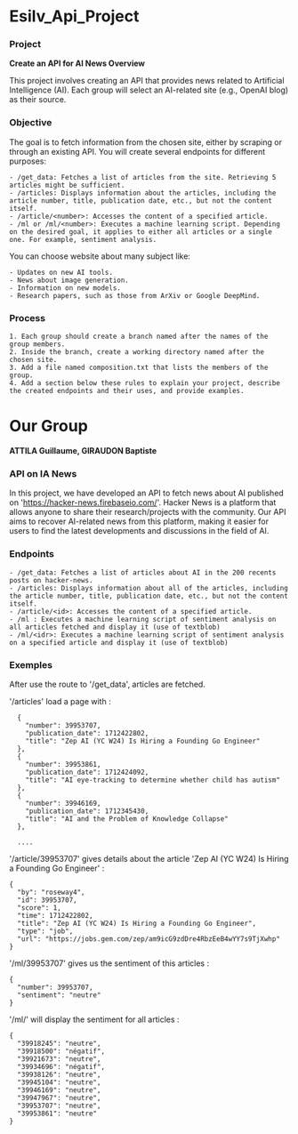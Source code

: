 # Esilv_Api_Project

### Project
**Create an API for AI News Overview**

This project involves creating an API that provides news related to Artificial Intelligence (AI). Each group will select an AI-related site (e.g., OpenAI blog) as their source.

### Objective

The goal is to fetch information from the chosen site, either by scraping or through an existing API. You will create several endpoints for different purposes:

    - /get_data: Fetches a list of articles from the site. Retrieving 5 articles might be sufficient.
    - /articles: Displays information about the articles, including the article number, title, publication date, etc., but not the content itself.
    - /article/<number>: Accesses the content of a specified article.
    - /ml or /ml/<number>: Executes a machine learning script. Depending on the desired goal, it applies to either all articles or a single one. For example, sentiment analysis.

You can choose website about many subject like:

    - Updates on new AI tools.
    - News about image generation.
    - Information on new models.
    - Research papers, such as those from ArXiv or Google DeepMind.

### Process

    1. Each group should create a branch named after the names of the group members.
    2. Inside the branch, create a working directory named after the chosen site.
    3. Add a file named composition.txt that lists the members of the group.
    4. Add a section below these rules to explain your project, describe the created endpoints and their uses, and provide examples.

# Our Group

**ATTILA Guillaume, GIRAUDON Baptiste**

### API on IA News

In this project, we have developed an API to fetch news about AI published on 'https://hacker-news.firebaseio.com/'. Hacker News is a platform that allows anyone to share their research/projects with the community. Our API aims to recover AI-related news from this platform, making it easier for users to find the latest developments and discussions in the field of AI.

### Endpoints

    - /get_data: Fetches a list of articles about AI in the 200 recents posts on hacker-news.
    - /articles: Displays information about all of the articles, including the article number, title, publication date, etc., but not the content itself.
    - /article/<id>: Accesses the content of a specified article.
    - /ml : Executes a machine learning script of sentiment analysis on all articles fetched and display it (use of textblob)
    - /ml/<idr>: Executes a machine learning script of sentiment analysis on a specified article and display it (use of textblob)

### Exemples

After use the route to '/get_data', articles are fetched.

'/articles' load a page with : 
      
      {
        "number": 39953707,
        "publication_date": 1712422802,
        "title": "Zep AI (YC W24) Is Hiring a Founding Go Engineer"
      },
      {
        "number": 39953861,
        "publication_date": 1712424092,
        "title": "AI eye-tracking to determine whether child has autism"
      },
      {
        "number": 39946169,
        "publication_date": 1712345430,
        "title": "AI and the Problem of Knowledge Collapse"
      }, 
      
      ....

'/article/39953707' gives details about the article 'Zep AI (YC W24) Is Hiring a Founding Go Engineer' :
    
    {
      "by": "roseway4",
      "id": 39953707,
      "score": 1,
      "time": 1712422802,
      "title": "Zep AI (YC W24) Is Hiring a Founding Go Engineer",
      "type": "job",
      "url": "https://jobs.gem.com/zep/am9icG9zdDre4RbzEeB4wYY7s9TjXwhp"
    }

'/ml/39953707' gives us the sentiment of this articles :
    
    {
      "number": 39953707,
      "sentiment": "neutre"
    }

'/ml/' will display the sentiment for all articles :
    
    {
      "39918245": "neutre",
      "39918500": "négatif",
      "39921673": "neutre",
      "39934696": "négatif",
      "39938126": "neutre",
      "39945104": "neutre",
      "39946169": "neutre",
      "39947967": "neutre",
      "39953707": "neutre",
      "39953861": "neutre"
    }
